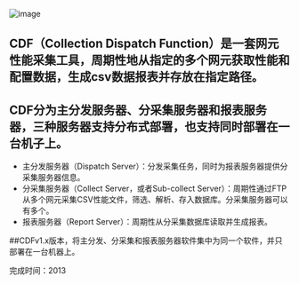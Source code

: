 ![image](https://github.com/ButBueatiful/dotvim/raw/master/screenshots/vim-screenshot.jpg)
## CDF（Collection Dispatch Function）是一套网元性能采集工具，周期性地从指定的多个网元获取性能和配置数据，生成csv数据报表并存放在指定路径。
## CDF分为主分发服务器、分采集服务器和报表服务器，三种服务器支持分布式部署，也支持同时部署在一台机子上。

- 主分发服务器（Dispatch Server）：分发采集任务，同时为报表服务器提供分采集服务器信息。
- 分采集服务器（Collect Server，或者Sub-collect Server）：周期性通过FTP从多个网元采集CSV性能文件，筛选、解析、存入数据库。分采集服务器可以有多个。
- 报表服务器（Report Server）：周期性从分采集数据库读取并生成报表。

##CDFv1.x版本，将主分发、分采集和报表服务器软件集中为同一个软件，并只部署在一台机器上。

完成时间：2013
